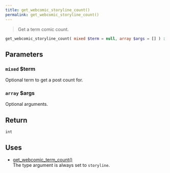 ```yaml
---
title: get_webcomic_storyline_count()
permalink: get_webcomic_storyline_count()
---
```


> Get a term comic count.

```php
get_webcomic_storyline_count( mixed $term = null, array $args = [] ) : int
```

## Parameters

### `mixed` $term
Optional term to get a post count for.

### `array` $args
Optional arguments.

## Return

`int`

## Uses
- [get_webcomic_term_count()](get_webcomic_term_count())  
The type argument is always set to
`storyline`.
